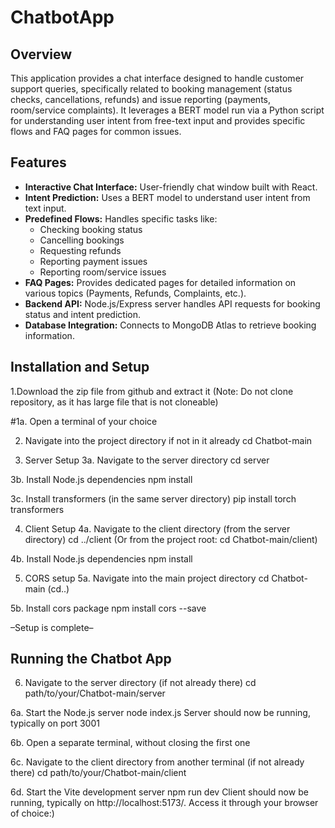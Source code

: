# ChatbotApp

## Overview

This application provides a chat interface designed to handle customer support queries, specifically related to booking management (status checks, cancellations, refunds) and issue reporting (payments, room/service complaints). It leverages a BERT model run via a Python script for understanding user intent from free-text input and provides specific flows and FAQ pages for common issues.

## Features

* **Interactive Chat Interface:** User-friendly chat window built with React.
* **Intent Prediction:** Uses a BERT model to understand user intent from text input.
* **Predefined Flows:** Handles specific tasks like:
    * Checking booking status
    * Cancelling bookings
    * Requesting refunds
    * Reporting payment issues
    * Reporting room/service issues
* **FAQ Pages:** Provides dedicated pages for detailed information on various topics (Payments, Refunds, Complaints, etc.).
* **Backend API:** Node.js/Express server handles API requests for booking status and intent prediction.
* **Database Integration:** Connects to MongoDB Atlas to retrieve booking information.

## Installation and Setup

1.Download the zip file from github and extract it (Note: Do not clone repository, as it has large file that is not cloneable)

#1a. Open a terminal of your choice 

2. Navigate into the project directory if not in it already
cd Chatbot-main

3. Server Setup
3a. Navigate to the server directory
cd server

3b. Install Node.js dependencies
npm install

3c. Install transformers (in the same server directory)
pip install torch transformers

4. Client Setup
4a. Navigate to the client directory (from the server directory)
cd ../client
(Or from the project root: cd Chatbot-main/client)

4b. Install Node.js dependencies
npm install

5. CORS setup
5a. Navigate into the main project directory cd Chatbot-main (cd..)

5b. Install cors package
npm install cors --save

–Setup is complete–

## Running the Chatbot App

6. Navigate to the server directory (if not already there)
cd path/to/your/Chatbot-main/server

6a. Start the Node.js server
node index.js
Server should now be running, typically on port 3001

6b. Open a separate terminal, without closing the first one

6c. Navigate to the client directory from another terminal (if not already there)
cd path/to/your/Chatbot-main/client

6d. Start the Vite development server
npm run dev
Client should now be running, typically on  http://localhost:5173/. Access it through your browser of choice:)
